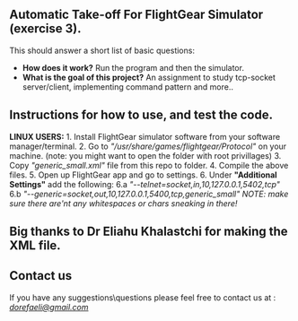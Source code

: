 ## Automatic Take-off For FlightGear Simulator (exercise 3).

This should answer a short list of basic questions:
 
* **How does it work?** Run the program and then the simulator.
* **What is the goal of this project?** An assignment to study tcp-socket server/client, implementing command pattern and more..

## Instructions for how to use, and test the code.
**LINUX USERS:**
    1. Install FlightGear simulator software from your software manager/terminal.
    2. Go to *"/usr/share/games/flightgear/Protocol"* on your machine. (note: you might want to open the folder with root privillages)
    3. Copy *"generic_small.xml"* file from this repo to folder.
    4. Compile the above files.
    5. Open up FlightGear app and go to settings.
    6. Under **"Additional Settings"** add the following:
        6.a *"--telnet=socket,in,10,127.0.0.1,5402,tcp"*
        6.b *"--generic=socket,out,10,127.0.0.1,5400,tcp,generic_small"*
    *NOTE: make sure there are'nt any whitespaces or chars sneaking in there!*

## Big thanks to Dr Eliahu Khalastchi for making the XML file.

## Contact us

If you have any suggestions\questions please feel free to contact us at : *dorefaeli@gmail.com*
